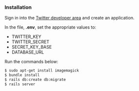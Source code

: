 ### Installation
Sign in into the [Twitter developer area](https://dev.twitter.com/apps) and create an application.

In the file, **.env**, set the appropriate values to:

 * TWITTER_KEY
 * TWITTER_SECRET
 * SECRET_KEY_BASE
 * DATABASE_URL

Run the commands below:
```sh
$ sudo apt-get install imagemagick
$ bundle install
$ rails db:create db:migrate
$ rails server
```
